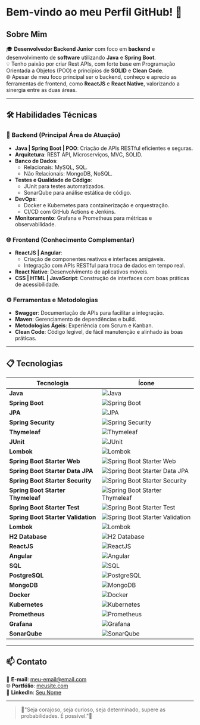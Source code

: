 # Bem-vindo ao meu Perfil GitHub! 👋  

## Sobre Mim  
🎓 **Desenvolvedor Backend Junior** com foco em **backend** e desenvolvimento de **software** utilizando **Java** e **Spring Boot**.  
💡 Tenho paixão por criar Rest APIs, com forte base em Programação Orientada a Objetos (POO) e princípios de **SOLID** e **Clean Code**.  
🌐 Apesar de meu foco principal ser o backend, conheço e aprecio as ferramentas de frontend, como **ReactJS** e **React Native**, valorizando a sinergia entre as duas áreas.  

---

## 🛠️ Habilidades Técnicas  

### 🔧 Backend (Principal Área de Atuação)  
- **Java | Spring Boot | POO**: Criação de APIs RESTful eficientes e seguras.  
- **Arquitetura**: REST API, Microserviços, MVC, SOLID.  
- **Banco de Dados**:  
  - Relacionais: MySQL, SQL.  
  - Não Relacionais: MongoDB, NoSQL.  
- **Testes e Qualidade de Código**:  
  - JUnit para testes automatizados.  
  - SonarQube para análise estática de código.  
- **DevOps**:  
  - Docker e Kubernetes para containerização e orquestração.  
  - CI/CD com GitHub Actions e Jenkins.  
- **Monitoramento**: Grafana e Prometheus para métricas e observabilidade.  

### 🌐 Frontend (Conhecimento Complementar)  
- **ReactJS | Angular**:  
  - Criação de componentes reativos e interfaces amigáveis.  
  - Integração com APIs RESTful para troca de dados em tempo real.  
- **React Native**: Desenvolvimento de aplicativos móveis.  
- **CSS | HTML | JavaScript**: Construção de interfaces com boas práticas de acessibilidade.  

### ⚙️ Ferramentas e Metodologias  
- **Swagger**: Documentação de APIs para facilitar a integração.  
- **Maven**: Gerenciamento de dependências e build.  
- **Metodologias Ágeis**: Experiência com Scrum e Kanban.  
- **Clean Code**: Código legível, de fácil manutenção e alinhado às boas práticas.  

---


## 📋 Tecnologias  

| Tecnologia              | Ícone                                                                                       |
|-------------------------|--------------------------------------------------------------------------------------------|
| **Java**                | ![Java](https://img.shields.io/badge/Java-ED8B00?style=flat&logo=java&logoColor=white)     |
| **Spring Boot**         | ![Spring Boot](https://img.shields.io/badge/Spring%20Boot-6DB33F?style=flat&logo=spring&logoColor=white) |
| **JPA**                 | ![JPA](https://img.shields.io/badge/JPA-EE5C5A?style=flat&logo=hibernate&logoColor=white)   |
| **Spring Security**     | ![Spring Security](https://img.shields.io/badge/Spring%20Security-6DB33F?style=flat&logo=spring-security&logoColor=white) |
| **Thymeleaf**           | ![Thymeleaf](https://img.shields.io/badge/Thymeleaf-005F0F?style=flat&logo=thymeleaf&logoColor=white) |
| **JUnit**               | ![JUnit](https://img.shields.io/badge/JUnit-25A762?style=flat&logo=junit&logoColor=white)  |
| **Lombok**              | ![Lombok](https://img.shields.io/badge/Lombok-6CC24A?style=flat&logo=lombok&logoColor=white) |
| **Spring Boot Starter Web** | ![Spring Boot Starter Web](https://img.shields.io/badge/Spring%20Boot%20Starter%20Web-6DB33F?style=flat&logo=spring&logoColor=white) |
| **Spring Boot Starter Data JPA** | ![Spring Boot Starter Data JPA](https://img.shields.io/badge/Spring%20Boot%20Starter%20Data%20JPA-6DB33F?style=flat&logo=spring&logoColor=white) |
| **Spring Boot Starter Security** | ![Spring Boot Starter Security](https://img.shields.io/badge/Spring%20Boot%20Starter%20Security-6DB33F?style=flat&logo=spring-security&logoColor=white) |
| **Spring Boot Starter Thymeleaf** | ![Spring Boot Starter Thymeleaf](https://img.shields.io/badge/Spring%20Boot%20Starter%20Thymeleaf-005F0F?style=flat&logo=thymeleaf&logoColor=white) |
| **Spring Boot Starter Test** | ![Spring Boot Starter Test](https://img.shields.io/badge/Spring%20Boot%20Starter%20Test-25A762?style=flat&logo=junit&logoColor=white) |
| **Spring Boot Starter Validation** | ![Spring Boot Starter Validation](https://img.shields.io/badge/Spring%20Boot%20Starter%20Validation-25A762?style=flat&logo=hibernate&logoColor=white) |
| **Lombok**              | ![Lombok](https://img.shields.io/badge/Lombok-6CC24A?style=flat&logo=lombok&logoColor=white) |
| **H2 Database**         | ![H2 Database](https://img.shields.io/badge/H2-4E8A6E?style=flat&logo=h2&logoColor=white) |
| **ReactJS**             | ![ReactJS](https://img.shields.io/badge/React-20232A?style=flat&logo=react&logoColor=61DAFB) |
| **Angular**             | ![Angular](https://img.shields.io/badge/Angular-DD0031?style=flat&logo=angular&logoColor=white) |
| **SQL**                 | ![SQL](https://img.shields.io/badge/SQL-4479A1?style=flat&logo=mysql&logoColor=white)      |
| **PostgreSQL**          | ![PostgreSQL](https://img.shields.io/badge/PostgreSQL-4169E1?style=flat&logo=postgresql&logoColor=white) |
| **MongoDB**             | ![MongoDB](https://img.shields.io/badge/MongoDB-47A248?style=flat&logo=mongodb&logoColor=white) |
| **Docker**              | ![Docker](https://img.shields.io/badge/Docker-2496ED?style=flat&logo=docker&logoColor=white) |
| **Kubernetes**          | ![Kubernetes](https://img.shields.io/badge/Kubernetes-326CE5?style=flat&logo=kubernetes&logoColor=white) |
| **Prometheus**          | ![Prometheus](https://img.shields.io/badge/Prometheus-E6522C?style=flat&logo=prometheus&logoColor=white) |
| **Grafana**             | ![Grafana](https://img.shields.io/badge/Grafana-F46800?style=flat&logo=grafana&logoColor=white) |
| **SonarQube**           | ![SonarQube](https://img.shields.io/badge/SonarQube-4E9BCD?style=flat&logo=sonarqube&logoColor=white) |

---

## 📫 Contato  
📧 **E-mail**: [meu-email@email.com](mailto:meu-email@email.com)  
🌐 **Portfólio**: [meusite.com](https://meusite.com)  
💼 **LinkedIn**: [Seu Nome](https://www.linkedin.com/in/seu-usuario/)  

---

> 💭"Seja corajoso, seja curioso, seja determinado, supere as probabilidades. É possível."💭 
